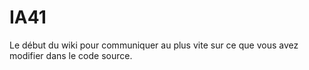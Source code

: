 # IA41 #

Le début du wiki pour communiquer au plus vite sur ce que vous avez modifier dans le code source.